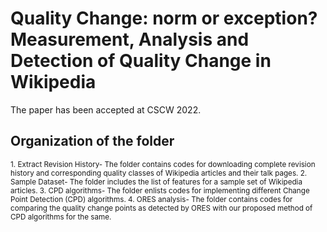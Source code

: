 # Quality Change: norm or exception? Measurement, Analysis and Detection of Quality Change in Wikipedia

The paper has been accepted at CSCW 2022.

## Organization of the folder

<sub>
1. Extract Revision History- The folder contains codes for downloading complete revision history and corresponding quality classes of Wikipedia articles and their talk pages.
2. Sample Dataset- The folder includes the list of features for a sample set of Wikipedia articles.
3. CPD algorithms- The folder enlists codes for implementing different Change Point Detection (CPD) algorithms.
4. ORES analysis- The folder contains codes for comparing the quality change points as detected by ORES with our proposed method of CPD algorithms for the same.
</sub>
